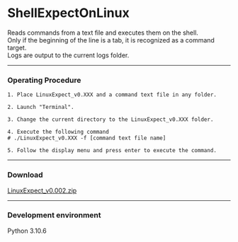 # ShellExpectOnLinux

Reads commands from a text file and executes them on the shell.  
Only if the beginning of the line is a tab, it is recognized as a command target.  
Logs are output to the current logs folder.

---
### Operating Procedure
```
1. Place LinuxExpect_v0.XXX and a command text file in any folder.

2. Launch "Terminal".

3. Change the current directory to the LinuxExpect_v0.XXX folder.

4. Execute the following command
# ./LinuxExpect_v0.XXX -f [command text file name]

5. Follow the display menu and press enter to execute the command.

```

---
### Download
[LinuxExpect_v0.002.zip](https://github.com/ss95089/ShellExpectOnLinux/raw/main/dist/LinuxExpect_v0.002.zip)  

---
### Development environment
Python 3.10.6
